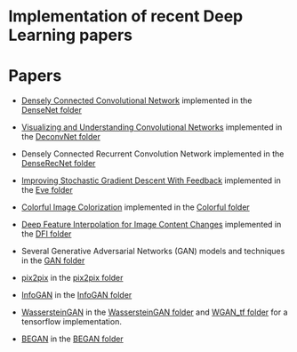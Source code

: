 # Implementation of recent Deep Learning papers

# Papers

- [Densely Connected Convolutional Network](http://arxiv.org/abs/1608.06993) implemented in the [DenseNet folder](https://github.com/tdeboissiere/DeepLearningImplementations/tree/master/DenseNet)

- [Visualizing and Understanding Convolutional Networks](https://arxiv.org/pdf/1311.2901v1) implemented in the [DeconvNet folder](https://github.com/tdeboissiere/DeepLearningImplementations/tree/master/DeconvNet)

- Densely Connected Recurrent Convolution Network implemented in the [DenseRecNet folder](https://github.com/tdeboissiere/DeepLearningImplementations/tree/master/DenseRecNet)

- [Improving Stochastic Gradient Descent With Feedback](https://arxiv.org/pdf/1611.01505v1.pdf) implemented in the [Eve folder](https://github.com/tdeboissiere/DeepLearningImplementations/tree/master/Eve)

- [Colorful Image Colorization](https://arxiv.org/abs/1603.08511) implemented in the [Colorful folder](https://github.com/tdeboissiere/DeepLearningImplementations/tree/master/Colorful)

- [Deep Feature Interpolation for Image Content Changes](https://arxiv.org/pdf/1611.05507v1.pdf) implemented in the [DFI folder](https://github.com/tdeboissiere/DeepLearningImplementations/tree/master/DFI)

- Several Generative Adversarial Networks (GAN) models and techniques in the [GAN folder](https://github.com/tdeboissiere/DeepLearningImplementations/tree/master/GAN)

- [pix2pix](https://arxiv.org/pdf/1611.07004v1.pdf) in the [pix2pix folder](https://github.com/tdeboissiere/DeepLearningImplementations/tree/master/pix2pix)

- [InfoGAN](https://arxiv.org/abs/1606.03657) in the [InfoGAN folder](https://github.com/tdeboissiere/DeepLearningImplementations/tree/master/InfoGAN)

- [WassersteinGAN](https://arxiv.org/abs/1701.07875) in the [WassersteinGAN folder](https://github.com/tdeboissiere/DeepLearningImplementations/tree/master/WassersteinGAN) and [WGAN_tf folder](https://github.com/tdeboissiere/DeepLearningImplementations/tree/master/WGAN_tf) for a tensorflow implementation.

- [BEGAN](https://arxiv.org/pdf/1703.10717.pdf) in the [BEGAN folder](https://github.com/tdeboissiere/DeepLearningImplementations/tree/master/BEGAN)